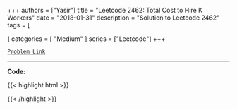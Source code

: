 
+++
authors = ["Yasir"]
title = "Leetcode 2462: Total Cost to Hire K Workers"
date = "2018-01-31"
description = "Solution to Leetcode 2462"
tags = [
    
]
categories = [
    "Medium"
]
series = ["Leetcode"]
+++



[`Problem Link`](https://leetcode.com/problems/total-cost-to-hire-k-workers/description/)

---

**Code:**

{{< highlight html >}}

{{< /highlight >}}

